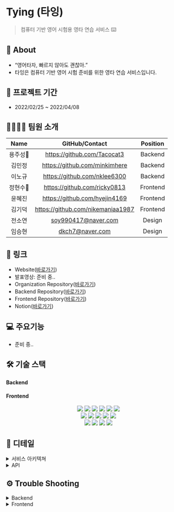 Tying (타잉)
=============
>컴퓨터 기반 영어 시험용 영타 연습 서비스 ⌨️

## 💭 About
- “영어타자, 빠르지 않아도 괜찮아.”
- 타잉은 컴퓨터 기반 영어 시험 준비를 위한 영타 연습 서비스입니다.

## 📆 프로젝트 기간
- 2022/02/25 ~ 2022/04/08

## 👨‍💻👩‍💻 팀원 소개
|Name|GitHub/Contact|Position|
|:---:|:---:|:---:|
|용주성🔰|https://github.com/Tacocat3|Backend|
|김민정|https://github.com/minkimhere|Backend|
|이노규|https://github.com/nklee6300|Backend|
|정현수🔰|https://github.com/ricky0813|Frontend|
|윤혜진|https://github.com/hyejin4169|Frontend|
|김기덕|https://github.com/nikemaniaa1987|Frontend|
|전소연|soy990417@naver.com|Design|
|임승현|dkch7@naver.com|Design|

## 📌 링크
- Website([바로가기](https://ty-ing.com/))
- 발표영상: 준비 중..
- Organization Repository([바로가기](https://github.com/ty-ing))
- Backend Repository([바로가기](https://github.com/ty-ing/ty-ing_BE))
- Frontend Repository([바로가기](https://github.com/ty-ing/ty-ing_FE))
- Notion([바로가기](https://bit.ly/3K9RDgh))

## 💻 주요기능
- 준비 중..

## 🛠 기술 스택
#### Backend
#### Frontend
<p align="center">
<img src="https://img.shields.io/badge/javascript-F7DF1E?style=for-the-badge&logo=javascript&logoColor=black">
<img src="https://img.shields.io/badge/html5-E34F26?style=for-the-badge&logo=html5&logoColor=white">
<img src="https://img.shields.io/badge/css-1572B6?style=for-the-badge&logo=css3&logoColor=white">
<img src="https://img.shields.io/badge/react-61DAFB?style=for-the-badge&logo=react&logoColor=black">
<img src="https://img.shields.io/badge/redux-764ABC?style=for-the-badge&logo=react&logoColor=black">
<img src="https://img.shields.io/badge/axios-007CE2?style=for-the-badge&logo=axios&logoColor=white">
</br>
<img src="https://img.shields.io/badge/reactrouterdom-CA4245?style=for-the-badge&logo=reactrouterdom&logoColor=white">
<img src="https://img.shields.io/badge/styledcomponents-DB7093?style=for-the-badge&logo=styledcomponents&logoColor=white">
<img src="https://img.shields.io/badge/amazonaws-232F3E?style=for-the-badge&logo=amazonaws&logoColor=white">
<img src="https://img.shields.io/badge/amazons3-569A31?style=for-the-badge&logo=amazons3&logoColor=white"> 
<img src="https://img.shields.io/badge/route53-F7A81B?style=for-the-badge&logo=route53&logoColor=white">
</br>
<img src="https://img.shields.io/badge/cloudfront-04ACE6?style=for-the-badge&logo=cloudfront&logoColor=white">
<img src="https://img.shields.io/badge/googleanalytics-E37400?style=for-the-badge&logo=googleanalytics&logoColor=white">
<img src="https://img.shields.io/badge/github-181717?style=for-the-badge&logo=github&logoColor=white">
<img src="https://img.shields.io/badge/git-F05032?style=for-the-badge&logo=git&logoColor=white">

## 📖 디테일
<details>
<summary>서비스 아키텍쳐</summary>
- 준비 중..
</details>
<details>
<summary>API </summary>
- 준비 중..
</details>

## ⚙️ Trouble Shooting
<details>
<summary>Backend</summary>
- 준비 중..
</details>
<details>
<summary>Frontend</summary>
- 준비 중..
</details>
